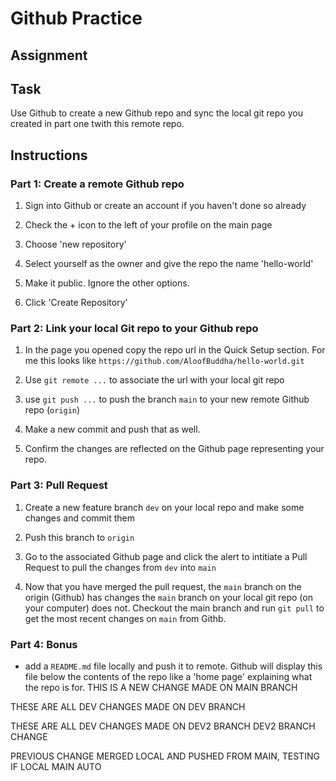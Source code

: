 # Github Practice

## Assignment

## Task

Use Github to create a new Github repo and sync the local git repo you created in part one twith this remote repo.

## Instructions

### Part 1: Create a remote Github repo

1. Sign into Github or create an account if you haven't done so already

2. Check the + icon to the left of your profile on the main page

3. Choose 'new repository'

4. Select yourself as the owner and give the repo the name 'hello-world'

5. Make it public. Ignore the other options.

6. Click 'Create Repository'

### Part 2: Link your local Git repo to your Github repo

1. In the page you opened copy the repo url in the Quick Setup section. For me this looks like `https://github.com/AloofBuddha/hello-world.git`

2. Use `git remote ...` to associate the url with your local git repo

3. use `git push ...` to push the branch `main` to your new remote Github repo (`origin`)

4. Make a new commit and push that as well.

5. Confirm the changes are reflected on the Github page representing your repo.

### Part 3: Pull Request

1. Create a new feature branch `dev` on your local repo and make some changes and commit them

2. Push this branch to `origin`

3. Go to the associated Github page and click the alert to intitiate a Pull Request to pull the changes from `dev` into `main`

4. Now that you have merged the pull request, the `main` branch on the origin (Github) has changes the `main` branch on your local git repo (on your computer) does not. Checkout the main branch and run `git pull` to get the most recent changes on `main` from Githb.

### Part 4: Bonus

- add a `README.md` file locally and push it to remote. Github will display this file below the contents of the repo like a 'home page' explaining what the repo is for.
THIS IS A NEW CHANGE MADE ON MAIN BRANCH

THESE ARE ALL DEV CHANGES MADE ON DEV BRANCH

THESE ARE ALL DEV CHANGES MADE ON DEV2 BRANCH
DEV2 BRANCH CHANGE

PREVIOUS CHANGE MERGED LOCAL AND PUSHED FROM MAIN, TESTING IF LOCAL MAIN AUTO 
